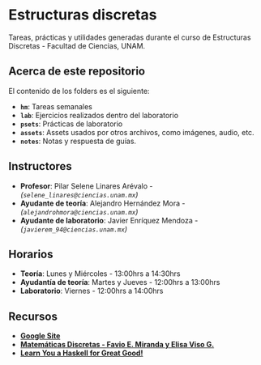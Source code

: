# Estructuras discretas

Tareas, prácticas y utilidades generadas durante el curso de
Estructuras Discretas - Facultad de Ciencias, UNAM.

## Acerca de este repositorio

El contenido de los folders es el siguiente:

* **`hm`**: Tareas semanales
* **`lab`**: Ejercicios realizados dentro del laboratorio
* **`psets`**: Prácticas de laboratorio
* **`assets`**: Assets usados por otros archivos, como imágenes, audio, etc.
* **`notes`**: Notas y respuesta de guías.

## Instructores

* **Profesor**: Pilar Selene Linares Arévalo - *(`selene_linares@ciencias.unam.mx`)*
* **Ayudante de teoría**: Alejandro Hernández Mora - *(`alejandrohmora@ciencias.unam.mx`)*
* **Ayudante de laboratorio**: Javier Enríquez Mendoza  - *(`javierem_94@ciencias.unam.mx`)*

## Horarios

* **Teoría**: Lunes y Miércoles - 13:00hrs a 14:30hrs
* **Ayudantía de teoría**: Martes y Jueves - 12:00hrs a 13:00hrs
* **Laboratorio**: Viernes - 12:00hrs a 14:00hrs


## Recursos

* **[Google Site](https://sites.google.com/a/ciencias.unam.mx/ediscretas191/)**
* **[Matemáticas Discretas - Favio E. Miranda y Elisa Viso G.](https://www.amazon.com.mx/Matem%C3%A1ticas-discretas-Spanish-Ezequiel-Paperback/dp/6070213025/)**
* **[Learn You a Haskell for Great Good!](http://learnyouahaskell.com/)**

